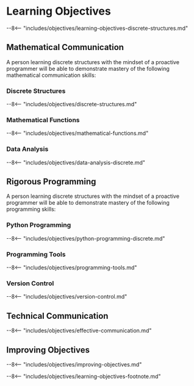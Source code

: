 # Learning Objectives

--8<-- "includes/objectives/learning-objectives-discrete-structures.md"

## Mathematical Communication

A person learning discrete structures with the mindset of a proactive programmer
will be able to demonstrate mastery of the following mathematical communication
skills:

### Discrete Structures

--8<-- "includes/objectives/discrete-structures.md"

### Mathematical Functions

--8<-- "includes/objectives/mathematical-functions.md"

### Data Analysis

--8<-- "includes/objectives/data-analysis-discrete.md"

## Rigorous Programming

A person learning discrete structures with the mindset of a proactive programmer
will be able to demonstrate mastery of the following programming skills:

### Python Programming

--8<-- "includes/objectives/python-programming-discrete.md"

### Programming Tools

--8<-- "includes/objectives/programming-tools.md"

### Version Control

--8<-- "includes/objectives/version-control.md"

## Technical Communication

--8<-- "includes/objectives/effective-communication.md"

## Improving Objectives

--8<-- "includes/objectives/improving-objectives.md"

--8<-- "includes/objectives/learning-objectives-footnote.md"
